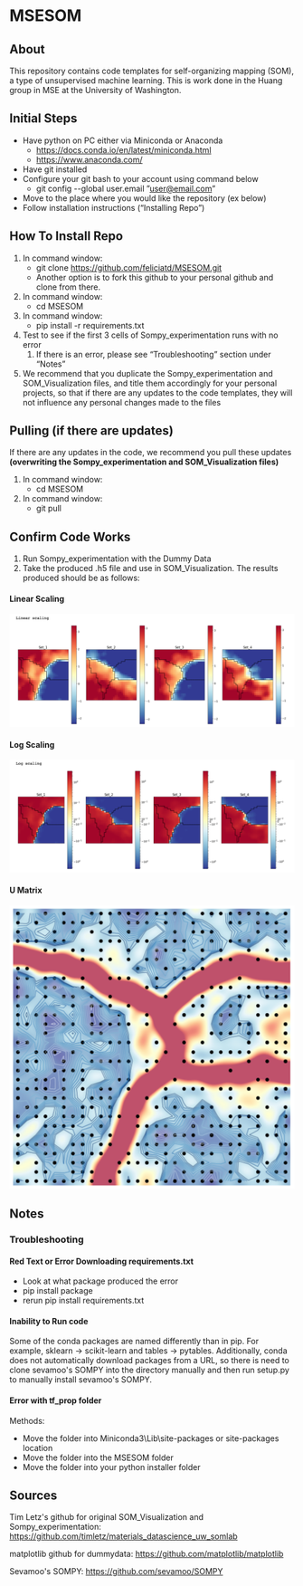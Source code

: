 # MSESOM
## About
This repository contains code templates for self-organizing mapping (SOM), a type of unsupervised machine learning. This is work done in the Huang group in MSE at the University of Washington.

## Initial Steps
- Have python on PC either via Miniconda or Anaconda
  - https://docs.conda.io/en/latest/miniconda.html
  - https://www.anaconda.com/
- Have git installed
- Configure your git bash to your account using command below
  - git config --global user.email ”user@email.com”
- Move to the place where you would like the repository (ex below)
- Follow installation instructions (“Installing Repo”)


## How To Install Repo
1. In command window:
   - git clone https://github.com/feliciatd/MSESOM.git
   - Another option is to fork this github to your personal github and clone from there.
2. In command window:
   - cd MSESOM
3. In command window:
   - pip install -r requirements.txt
4. Test to see if the first 3 cells of Sompy_experimentation runs with no error
   1. If there is an error, please see “Troubleshooting” section under “Notes”
5. We recommend that you duplicate the Sompy_experimentation and SOM_Visualization files, and title them accordingly for your personal projects, so that if there are any updates to the code templates, they will not influence any personal changes made to the files

## Pulling (if there are updates)
If there are any updates in the code, we recommend you pull these updates **(overwriting the Sompy_experimentation and SOM_Visualization files)** 
1. In command window:
   - cd MSESOM
2. In command window:
   - git pull

## Confirm Code Works
1. Run Sompy_experimentation with the Dummy Data
2. Take the produced .h5 file and use in SOM_Visualization. The results produced should be as follows:
#### Linear Scaling
![Linear Scaling](readme_img/Linear_scaling.png)
#### Log Scaling
![Log Scaling](readme_img/Log_scaling.png)
#### U Matrix
![U Matrix](readme_img/U-matrix.png)

## Notes
### Troubleshooting
#### Red Text or Error Downloading requirements.txt
- Look at what package produced the error
- pip install package
- rerun pip install requirements.txt

#### Inability to Run code
Some of the conda packages are named differently than in pip. For example, sklearn -> scikit-learn and tables -> pytables. Additionally, conda does not automatically download packages from a URL, so there is need to clone sevamoo's SOMPY into the directory manually and then run setup.py to manually install sevamoo's SOMPY.

#### Error with tf_prop folder
Methods:
- Move the folder into Miniconda3\Lib\site-packages or site-packages location
- Move the folder into the MSESOM folder
- Move the folder into your python installer folder


## Sources
Tim Letz's github for original SOM_Visualization and Sompy_experimentation: https://github.com/timletz/materials_datascience_uw_somlab

matplotlib github for dummydata: https://github.com/matplotlib/matplotlib

Sevamoo's SOMPY: https://github.com/sevamoo/SOMPY
